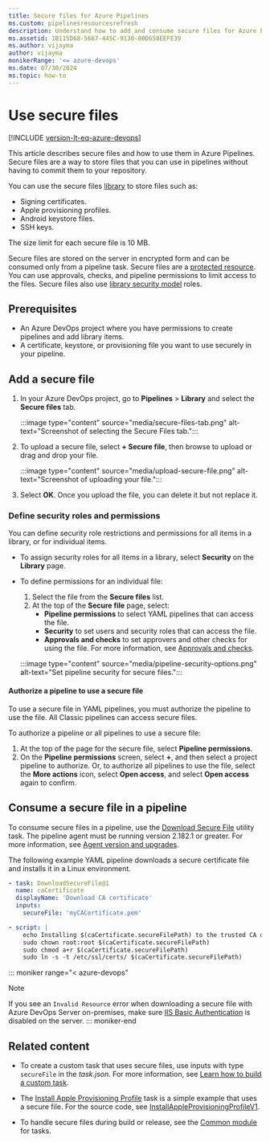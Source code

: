 ```yaml
---
title: Secure files for Azure Pipelines
ms.custom: pipelinesresourcesrefresh
description: Understand how to add and consume secure files for Azure Pipelines.
ms.assetid: 1B115D68-5667-445C-9130-00D658EEFE39
ms.author: vijayma
author: vijayma
monikerRange: '<= azure-devops'
ms.date: 07/30/2024
ms.topic: how-to
---
```


# Use secure files

[!INCLUDE [version-lt-eq-azure-devops](../../includes/version-lt-eq-azure-devops.md)]

This article describes secure files and how to use them in Azure Pipelines. Secure files are a way to store files that you can use in pipelines without having to commit them to your repository.

You can use the secure files [library](index.md) to store files such as:

- Signing certificates.
- Apple provisioning profiles.
- Android keystore files.
- SSH keys.

The size limit for each secure file is 10 MB.

Secure files are stored on the server in encrypted form and can be consumed only from a pipeline task. Secure files are a [protected resource](../security/resources.md). You can use approvals, checks, and pipeline permissions to limit access to the files. Secure files also use [library security model](index.md#library-security) roles.

## Prerequisites

- An Azure DevOps project where you have permissions to create pipelines and add library items.
- A certificate, keystore, or provisioning file you want to use securely in your pipeline.

## Add a secure file

1. In your Azure DevOps project, go to **Pipelines** > **Library** and select the **Secure files** tab.

   :::image type="content" source="media/secure-files-tab.png" alt-text="Screenshot of selecting the Secure Files tab.":::

1. To upload a secure file, select **+ Secure file**, then browse to upload or drag and drop your file.

   :::image type="content" source="media/upload-secure-file.png" alt-text="Screenshot of uploading your file.":::

1. Select **OK**. Once you upload the file, you can delete it but not replace it.

### Define security roles and permissions

You can define security role restrictions and permissions for all items in a library, or for individual items.

- To assign security roles for all items in a library, select **Security** on the **Library** page.
- To define permissions for an individual file:
  1. Select the file from the **Secure files** list.
  1. At the top of the **Secure file** page, select:
     - **Pipeline permissions** to select YAML pipelines that can access the file.
     - **Security** to set users and security roles that can access the file.
     - **Approvals and checks** to set approvers and other checks for using the file. For more information, see [Approvals and checks](../process/approvals.md).

  :::image type="content" source="media/pipeline-security-options.png" alt-text="Set pipeline security for secure files.":::

<a name="secure-file-authorization"></a>
#### Authorize a pipeline to use a secure file

To use a secure file in YAML pipelines, you must authorize the pipeline to use the file. All Classic pipelines can access secure files.

To authorize a pipeline or all pipelines to use a secure file:

1. At the top of the page for the secure file, select **Pipeline permissions**.
1. On the **Pipeline permissions** screen, select **+**, and then select a project pipeline to authorize. Or, to authorize all pipelines to use the file, select the **More actions** icon, select **Open access**, and select **Open access** again to confirm.

## Consume a secure file in a pipeline

To consume secure files in a pipeline, use the [Download Secure File](/azure/devops/pipelines/tasks/reference/download-secure-file-v1) utility task. The pipeline agent must be running version 2.182.1 or greater. For more information, see [Agent version and upgrades](../agents/agents.md#agent-version-and-upgrades).

The following example YAML pipeline downloads a secure certificate file and installs it in a Linux environment.

```yaml
- task: DownloadSecureFile@1
  name: caCertificate
  displayName: 'Download CA certificate'
  inputs:
    secureFile: 'myCACertificate.pem'

- script: |
    echo Installing $(caCertificate.secureFilePath) to the trusted CA directory...
    sudo chown root:root $(caCertificate.secureFilePath)
    sudo chmod a+r $(caCertificate.secureFilePath)
    sudo ln -s -t /etc/ssl/certs/ $(caCertificate.secureFilePath)
```

::: moniker range="< azure-devops"
>[!NOTE]
>If you see an `Invalid Resource` error when downloading a secure file with Azure DevOps Server on-premises, make sure [IIS Basic Authentication]( /iis/configuration/system.webserver/security/authentication/basicauthentication) is disabled on the server.
::: moniker-end

## Related content

- To create a custom task that uses secure files, use inputs with type `secureFile` in the *task.json*. For more information, see [Learn how to build a custom task](../../extend/develop/add-build-task.md).

- The [Install Apple Provisioning Profile](/azure/devops/pipelines/tasks/reference/install-apple-provisioning-profile-v1) task is a simple example that uses a secure file. For the source code, see [InstallAppleProvisioningProfileV1](https://github.com/Microsoft/azure-pipelines-tasks/tree/master/Tasks/InstallAppleProvisioningProfileV1).

- To handle secure files during build or release, see the [Common module](https://github.com/Microsoft/azure-pipelines-tasks/tree/master/Tasks/Common) for tasks.


